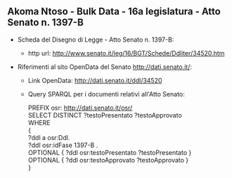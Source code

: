 ## Akoma Ntoso - Bulk Data - 16a legislatura - Atto Senato n. 1397-B ##

* Scheda del Disegno di Legge - Atto Senato n. 1397-B:
	* http url: http://www.senato.it/leg/16/BGT/Schede/Ddliter/34520.htm

* Riferimenti al sito OpenData del Senato http://dati.senato.it/:
	* Link OpenData: http://dati.senato.it/ddl/34520
	* Query SPARQL per i documenti relativi all'Atto Senato:

        PREFIX osr: <http://dati.senato.it/osr/>  
		SELECT DISTINCT ?testoPresentato ?testoApprovato  
		WHERE  
		{  
		    ?ddl a osr:Ddl.  
		    ?ddl osr:idFase 1397-B .  
		    OPTIONAL { ?ddl osr:testoPresentato ?testoPresentato }  
		    OPTIONAL { ?ddl osr:testoApprovato ?testoApprovato }  
		}
		